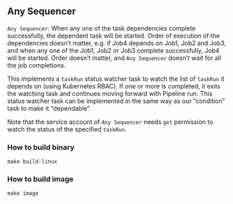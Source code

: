 ## Any Sequencer

`Any Sequencer`: When any one of the task dependencies complete successfully, the dependent task will be started. Order of execution of the dependencies doesn’t matter, e.g. if Job4 depends on Job1, Job2 and Job3, and when any one of the Job1, Job2 or Job3 complete successfully, Job4 will be started. Order doesn’t matter, and `Any Sequencer` doesn’t wait for all the job completions.

This implements a `taskRun` status watcher task to watch the list of `taskRun` it depends on (using Kubernetes RBAC). If one or more is completed, it exits the watching task and continues moving forward with Pipeline run. This status watcher task can be implemented in the same way as our “condition” task to make it “dependable”. 

Note that the service account of `Any Sequencer` needs `get` permission to watch the status of the specified `taskRun`.
 
### How to build binary

```
make build-linux
```

### How to build image

```
make image
```
